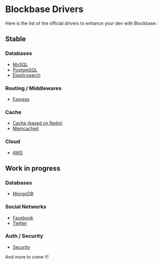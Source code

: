 # Blockbase Drivers
Here is the list of the official drivers to enhance your dev with Blockbase :

## Stable 
### Databases
- [MySQL](https://github.com/blacksmithstudio/blockbase-mysql)
- [PostgreSQL](https://github.com/blacksmithstudio/blockbase-postgresql)
- [Elasticsearch](https://github.com/blacksmithstudio/blockbase-elasticsearch)

### Routing / Middlewares
- [Express](https://github.com/blacksmithstudio/blockbase-express)

### Cache
- [Cache (based on Redis)](https://github.com/blacksmithstudio/blockbase-cache)
- [Memcached](https://github.com/blacksmithstudio/blockbase-memcached)

### Cloud
- [AWS](https://github.com/blacksmithstudio/blockbase-aws)


## Work in progress

### Databases
- [MongoDB](https://github.com/blacksmithstudio/blockbase-mongodb)

### Social Networks
- [Facebook](https://github.com/blacksmithstudio/blockbase-facebook)
- [Twitter](https://github.com/blacksmithstudio/blockbase-twitter)

### Auth / Security
- [Security](https://github.com/blacksmithstudio/blockbase-security)


And more to come !!!